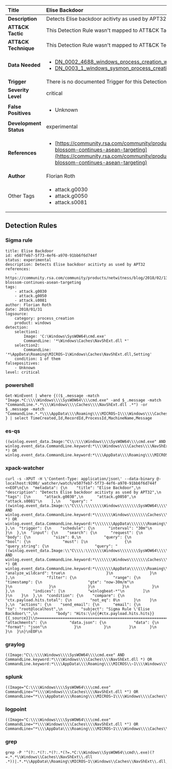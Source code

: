 | Title                    | Elise Backdoor       |
|:-------------------------|:------------------|
| **Description**          | Detects Elise backdoor acitivty as used by APT32 |
| **ATT&amp;CK Tactic**    |   This Detection Rule wasn't mapped to ATT&amp;CK Tactic yet  |
| **ATT&amp;CK Technique** |  This Detection Rule wasn't mapped to ATT&amp;CK Technique yet  |
| **Data Needed**          | <ul><li>[DN_0002_4688_windows_process_creation_with_commandline](../Data_Needed/DN_0002_4688_windows_process_creation_with_commandline.md)</li><li>[DN_0003_1_windows_sysmon_process_creation](../Data_Needed/DN_0003_1_windows_sysmon_process_creation.md)</li></ul>  |
| **Trigger**              |  There is no documented Trigger for this Detection Rule yet  |
| **Severity Level**       | critical |
| **False Positives**      | <ul><li>Unknown</li></ul>  |
| **Development Status**   | experimental |
| **References**           | <ul><li>[https://community.rsa.com/community/products/netwitness/blog/2018/02/13/lotus-blossom-continues-asean-targeting](https://community.rsa.com/community/products/netwitness/blog/2018/02/13/lotus-blossom-continues-asean-targeting)</li></ul>  |
| **Author**               | Florian Roth |
| Other Tags           | <ul><li>attack.g0030</li><li>attack.g0050</li><li>attack.s0081</li></ul> | 

## Detection Rules

### Sigma rule

```
title: Elise Backdoor
id: e507feb7-5f73-4ef6-a970-91bb6f6d744f
status: experimental
description: Detects Elise backdoor acitivty as used by APT32
references:
    - https://community.rsa.com/community/products/netwitness/blog/2018/02/13/lotus-blossom-continues-asean-targeting
tags:
    - attack.g0030
    - attack.g0050
    - attack.s0081
author: Florian Roth
date: 2018/01/31
logsource:
    category: process_creation
    product: windows
detection:
    selection1:
        Image: 'C:\Windows\SysWOW64\cmd.exe'
        CommandLine: '*\Windows\Caches\NavShExt.dll *'
    selection2:
        CommandLine: '*\AppData\Roaming\MICROS~1\Windows\Caches\NavShExt.dll,Setting'
    condition: 1 of them
falsepositives:
    - Unknown
level: critical

```





### powershell
    
```
Get-WinEvent | where {(($_.message -match "Image.*C:\\\\Windows\\\\SysWOW64\\\\cmd.exe" -and $_.message -match "CommandLine.*.*\\\\Windows\\\\Caches\\\\NavShExt.dll .*") -or $_.message -match "CommandLine.*.*\\\\AppData\\\\Roaming\\\\MICROS~1\\\\Windows\\\\Caches\\\\NavShExt.dll,Setting") } | select TimeCreated,Id,RecordId,ProcessId,MachineName,Message
```


### es-qs
    
```
((winlog.event_data.Image:"C\\:\\\\Windows\\\\SysWOW64\\\\cmd.exe" AND winlog.event_data.CommandLine.keyword:*\\\\Windows\\\\Caches\\\\NavShExt.dll\\ *) OR winlog.event_data.CommandLine.keyword:*\\\\AppData\\\\Roaming\\\\MICROS\\~1\\\\Windows\\\\Caches\\\\NavShExt.dll,Setting)
```


### xpack-watcher
    
```
curl -s -XPUT -H \'Content-Type: application/json\' --data-binary @- localhost:9200/_watcher/watch/e507feb7-5f73-4ef6-a970-91bb6f6d744f <<EOF\n{\n  "metadata": {\n    "title": "Elise Backdoor",\n    "description": "Detects Elise backdoor acitivty as used by APT32",\n    "tags": [\n      "attack.g0030",\n      "attack.g0050",\n      "attack.s0081"\n    ],\n    "query": "((winlog.event_data.Image:\\"C\\\\:\\\\\\\\Windows\\\\\\\\SysWOW64\\\\\\\\cmd.exe\\" AND winlog.event_data.CommandLine.keyword:*\\\\\\\\Windows\\\\\\\\Caches\\\\\\\\NavShExt.dll\\\\ *) OR winlog.event_data.CommandLine.keyword:*\\\\\\\\AppData\\\\\\\\Roaming\\\\\\\\MICROS\\\\~1\\\\\\\\Windows\\\\\\\\Caches\\\\\\\\NavShExt.dll,Setting)"\n  },\n  "trigger": {\n    "schedule": {\n      "interval": "30m"\n    }\n  },\n  "input": {\n    "search": {\n      "request": {\n        "body": {\n          "size": 0,\n          "query": {\n            "bool": {\n              "must": [\n                {\n                  "query_string": {\n                    "query": "((winlog.event_data.Image:\\"C\\\\:\\\\\\\\Windows\\\\\\\\SysWOW64\\\\\\\\cmd.exe\\" AND winlog.event_data.CommandLine.keyword:*\\\\\\\\Windows\\\\\\\\Caches\\\\\\\\NavShExt.dll\\\\ *) OR winlog.event_data.CommandLine.keyword:*\\\\\\\\AppData\\\\\\\\Roaming\\\\\\\\MICROS\\\\~1\\\\\\\\Windows\\\\\\\\Caches\\\\\\\\NavShExt.dll,Setting)",\n                    "analyze_wildcard": true\n                  }\n                }\n              ],\n              "filter": {\n                "range": {\n                  "timestamp": {\n                    "gte": "now-30m/m"\n                  }\n                }\n              }\n            }\n          }\n        },\n        "indices": [\n          "winlogbeat-*"\n        ]\n      }\n    }\n  },\n  "condition": {\n    "compare": {\n      "ctx.payload.hits.total": {\n        "not_eq": 0\n      }\n    }\n  },\n  "actions": {\n    "send_email": {\n      "email": {\n        "to": "root@localhost",\n        "subject": "Sigma Rule \'Elise Backdoor\'",\n        "body": "Hits:\\n{{#ctx.payload.hits.hits}}{{_source}}\\n================================================================================\\n{{/ctx.payload.hits.hits}}",\n        "attachments": {\n          "data.json": {\n            "data": {\n              "format": "json"\n            }\n          }\n        }\n      }\n    }\n  }\n}\nEOF\n
```


### graylog
    
```
((Image:"C\\:\\\\Windows\\\\SysWOW64\\\\cmd.exe" AND CommandLine.keyword:*\\\\Windows\\\\Caches\\\\NavShExt.dll *) OR CommandLine.keyword:*\\\\AppData\\\\Roaming\\\\MICROS\\~1\\\\Windows\\\\Caches\\\\NavShExt.dll,Setting)
```


### splunk
    
```
((Image="C:\\\\Windows\\\\SysWOW64\\\\cmd.exe" CommandLine="*\\\\Windows\\\\Caches\\\\NavShExt.dll *") OR CommandLine="*\\\\AppData\\\\Roaming\\\\MICROS~1\\\\Windows\\\\Caches\\\\NavShExt.dll,Setting")
```


### logpoint
    
```
((Image="C:\\\\Windows\\\\SysWOW64\\\\cmd.exe" CommandLine="*\\\\Windows\\\\Caches\\\\NavShExt.dll *") OR CommandLine="*\\\\AppData\\\\Roaming\\\\MICROS~1\\\\Windows\\\\Caches\\\\NavShExt.dll,Setting")
```


### grep
    
```
grep -P '^(?:.*(?:.*(?:.*(?=.*C:\\Windows\\SysWOW64\\cmd\\.exe)(?=.*.*\\Windows\\Caches\\NavShExt\\.dll .*))|.*.*\\AppData\\Roaming\\MICROS~1\\Windows\\Caches\\NavShExt\\.dll,Setting))'
```



